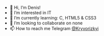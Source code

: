 - 👋 Hi, I’m Denis!
- 👀 I’m interested in IT
- 🌱 I’m currently learning: C, HTML5 & CSS3
- 💞️ I’m looking to collaborate on none
- 📫 How to reach me Telegram [@Kryvorizkyi](https://t.me/Kryvorizkyi)

<!---
DenMar86/DenMar86 is a ✨ special ✨ repository because its `README.md` (this file) appears on your GitHub profile.
You can click the Preview link to take a look at your changes.
--->
